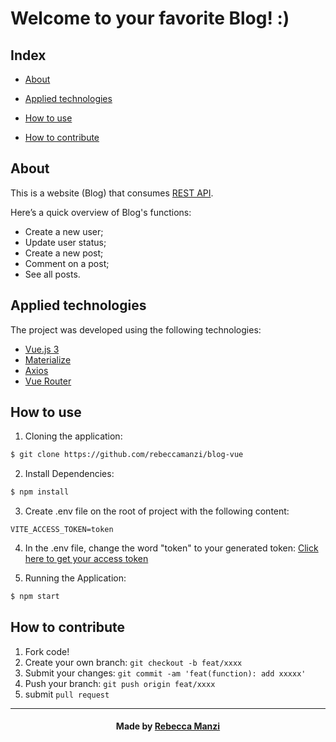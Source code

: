 # Welcome to your favorite Blog! :)

## Index

- [About](#About)

- [Applied technologies](#applied-technologies)

- [How to use](#how-to-use)

- [How to contribute](#hot-to-contribute)

<a  id="About"></a>
## About

This is a website (Blog) that consumes [REST API](https://gorest.co.in). 

Here’s a quick overview of Blog's functions:

- Create a new user;
- Update user status;
- Create a new post;
- Comment on a post;
- See all posts.

<a  id="applied-technologies"></a>
## Applied technologies

The project was developed using the following technologies:

- [Vue.js 3](https://vuejs.org)
- [Materialize](https://materializecss.com)
- [Axios](https://axios-http.com)
- [Vue Router](https://router.vuejs.org)

<a  id="how-to-use"></a>
## How to use

1. Cloning the application:

```sh
$ git clone https://github.com/rebeccamanzi/blog-vue
```

2. Install Dependencies:

```sh
$ npm install
```

3. Create .env file on the root of project with the following content:

```
VITE_ACCESS_TOKEN=token
```

4. In the .env file, change the word "token" to your generated token: [Click here to get your access token](https://gorest.co.in/consumer/login)

5. Running the Application:

```sh
$ npm start
```

<a  id="hot-to-contribute"></a>
## How to contribute

1. Fork code!
2. Create your own branch: `git checkout -b feat/xxxx`
3. Submit your changes: `git commit -am 'feat(function): add xxxxx'`
4. Push your branch: `git push origin feat/xxxx`
5. submit `pull request`

---

<h4  align="center">
Made by <a  href="https://www.linkedin.com/in/rebeccamanzi"  target="_blank">Rebecca Manzi</a>
</h4>
